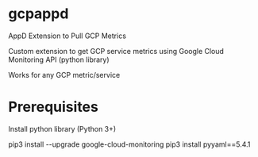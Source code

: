 # gcpappd
AppD Extension to Pull GCP Metrics

Custom extension to get GCP service metrics using Google Cloud Monitoring API (python library)

Works for any GCP metric/service

# Prerequisites

Install python library (Python 3+)

pip3 install --upgrade google-cloud-monitoring 
pip3 install pyyaml==5.4.1


